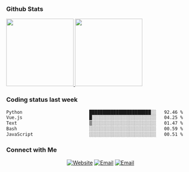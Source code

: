
### Github Stats

<a href="https://github.com/lileixuan">
  <img height="180em" src="https://github-readme-stats.vercel.app/api?username=lileixuan&theme=buefy&show_icons=true" />
  <img height="180em" src="https://github-readme-stats.vercel.app/api/top-langs/?username=lileixuan&theme=buefy&layout=compact" />
</a>

### Coding status last week 

<!--START_SECTION:waka-->

```txt
Python                         ███████████████████████░░   92.46 %
Vue.js                         █░░░░░░░░░░░░░░░░░░░░░░░░   04.25 %
Text                           ▒░░░░░░░░░░░░░░░░░░░░░░░░   01.47 %
Bash                           ░░░░░░░░░░░░░░░░░░░░░░░░░   00.59 %
JavaScript                     ░░░░░░░░░░░░░░░░░░░░░░░░░   00.51 %
```

<!--END_SECTION:waka-->

### Connect with Me 

<p align="center">
<a href="https://www.koomu.cn/"><img alt="Website" src="https://img.shields.io/badge/Website-www.koomu.cn-blue?style=flat-square&logo=google-chrome"></a>
<a href="mailto:lileixuan@gmail.com"><img alt="Email" src="https://img.shields.io/badge/Email-lileixuan@gmail.com-blue?style=flat-square&logo=gmail"></a>
<a href="https://www.koomu.cn/rss/"><img alt="Email" src="https://img.shields.io/badge/RSS-www.koomu.cn%2Frss%2F-blue?style=flat-square&logo=rss"></a>


</p>
